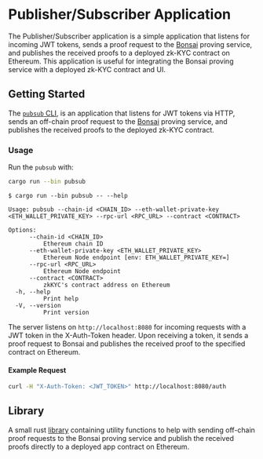 # Publisher/Subscriber Application

The Publisher/Subscriber application is a simple application that listens for incoming JWT tokens, sends a proof request to the [Bonsai] proving service, and publishes the received proofs to a deployed zk-KYC contract on Ethereum. This application is useful for integrating the Bonsai proving service with a deployed zk-KYC contract and UI. 

## Getting Started

The [`pubsub` CLI][pubsub], is an application that listens for JWT tokens via HTTP, sends an off-chain proof request to the [Bonsai] proving service, and publishes the received proofs to the deployed zk-KYC contract.

### Usage

Run the `pubsub` with:

```sh
cargo run --bin pubsub
```

```text
$ cargo run --bin pubsub -- --help

Usage: pubsub --chain-id <CHAIN_ID> --eth-wallet-private-key <ETH_WALLET_PRIVATE_KEY> --rpc-url <RPC_URL> --contract <CONTRACT> 

Options:
      --chain-id <CHAIN_ID>
          Ethereum chain ID
      --eth-wallet-private-key <ETH_WALLET_PRIVATE_KEY>
          Ethereum Node endpoint [env: ETH_WALLET_PRIVATE_KEY=]
      --rpc-url <RPC_URL>
          Ethereum Node endpoint
      --contract <CONTRACT>
          zkKYC's contract address on Ethereum
  -h, --help
          Print help
  -V, --version
          Print version
```

The server listens on `http://localhost:8080` for incoming requests with a JWT token in the X-Auth-Token header. Upon receiving a token, it sends a proof request to Bonsai and publishes the received proof to the specified contract on Ethereum.

#### Example Request

```sh
curl -H "X-Auth-Token: <JWT_TOKEN>" http://localhost:8080/auth
```

## Library

A small rust [library] containing utility functions to help with sending off-chain proof requests to the Bonsai proving service and publish the received proofs directly to a deployed app contract on Ethereum.

[pubsub]: ./src/bin/pubsub.rs
[Bonsai]: https://dev.bonsai.xyz/
[library]: ./src/lib.rs

